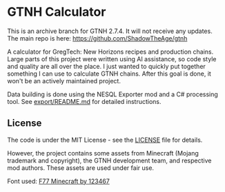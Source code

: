 # GTNH Calculator

This is an archive branch for GTNH 2.7.4. It will not receive any updates.
The main repo is here: https://github.com/ShadowTheAge/gtnh

A calculator for GregTech: New Horizons recipes and production chains.
Large parts of this project were written using AI assistance, so code style and quality are all over the place.
I just wanted to quickly put together something I can use to calculate GTNH chains. After this goal is done, it won't be an actively maintained project.

Data building is done using the NESQL Exporter mod and a C# processing tool. See [export/README.md](export/README.md) for detailed instructions.

## License

The code is under the MIT License - see the [LICENSE](LICENSE) file for details.

However, the project contains some assets from Minecraft (Mojang trademark and copyright), the GTNH development team, and respective mod authors. These assets are used under fair use.

Font used: [F77 Minecraft by 123467](https://www.fontspace.com/f77-minecraft-font-f30628)
